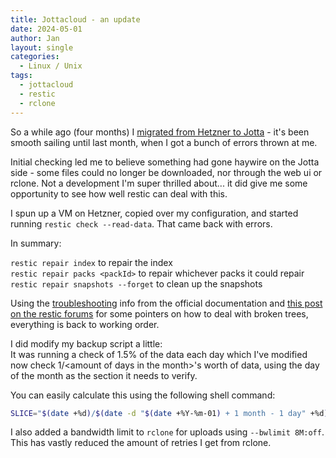 ```yaml
---
title: Jottacloud - an update
date: 2024-05-01
author: Jan
layout: single
categories:
  - Linux / Unix
tags:
  - jottacloud
  - restic
  - rclone
---
```


So a while ago (four months) I [migrated from Hetzner to Jotta](/2024/01/06/hetzner-storagebox-to-jotta/) - it's been smooth sailing until last month, when I got a bunch of errors thrown at me. 

Initial checking led me to believe something had gone haywire on the Jotta side - some files could no longer be downloaded, nor through the web ui or rclone. Not a development I'm super thrilled about... it did give me some opportunity to see how well restic can deal with this.

I spun up a VM on Hetzner, copied over my configuration, and started running `restic check --read-data`. That came back with errors.

In summary:

`restic repair index` to repair the index  
`restic repair packs <packId>` to repair whichever packs it could repair  
`restic repair snapshots --forget` to clean up the snapshots

Using the [troubleshooting](https://restic.readthedocs.io/en/latest/077_troubleshooting.html) info from the official documentation and 
[this post on the restic forums](https://forum.restic.net/t/damaged-tree-blob-what-to-do-now/4190/3) for some pointers on how to deal with broken trees, everything is back to working order.

I did modify my backup script a little:  
It was running a check of 1.5% of the data each day which I've modified now check 1/&lt;amount of days in the month&gt;'s worth of data, using the day of the month as the section it needs to verify.  

You can easily calculate this using the following shell command:
```bash
SLICE="$(date +%d)/$(date -d "$(date +%Y-%m-01) + 1 month - 1 day" +%d)"
```

I also added a bandwidth limit to `rclone` for uploads using `--bwlimit 8M:off`. This has vastly reduced the amount of retries I get from rclone.